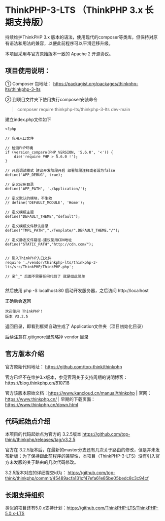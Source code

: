# ThinkPHP-3-LTS    （ThinkPHP 3.x 长期支持版）

持续维护ThinkPHP 3.x 版本的语法，使用现代的composer等类库，但保持对原有语法和用法的兼容，以便此前程序可以平滑迁移升级。

本项目采用与官方原始版本一致的 Apache 2 开源协议。

项目使用说明：
------------

① Composer 包地址： https://packagist.org/packages/thinkphp-lts/thinkphp-3-lts

② 到项目文件夹下使用执行composer安装命令

> composer require thinkphp-lts/thinkphp-3-lts dev-main


建立index.php文件如下

```
<?php

// 应用入口文件

// 检测PHP环境
if (version_compare(PHP_VERSION, '5.6.0', '<')) {
    die('require PHP > 5.6.0 !');
}

// 开启调试模式 建议开发阶段开启 部署阶段注释或者设为false
define('APP_DEBUG', true);

// 定义应用目录
define('APP_PATH', './Application/');

// 定义默认的模块，不生效
// define('DEFAULT_MODULE', 'Home');

// 定义模板主题
define("DEFAULT_THEME","default");

// 定义模板文件默认目录
define("TMPL_PATH","./Template/".DEFAULT_THEME."/");

// 定义静态文件路径-建议使用CDN地址
define("STATIC_PATH","http://cdn.com/");


// 引入ThinkPHP入口文件
require './vendor/thinkphp-lts/thinkphp-3-lts/src/ThinkPHP/ThinkPHP.php';

// 亲^_^ 后面不需要任何代码了 就是如此简单


```

然后使用 php -S localhost:80 启动开发服务器，之后访问 http://localhost

正确后会返回

```
欢迎使用 ThinkPHP！
版本 V3.2.5
```

返回目录，即看到框架自动生成了 Application文件夹（项目初始化目录）

后续注意在.gitignore里忽略掉 vendor 目录



官方版本介绍
------------

官方原始代码地址：  https://github.com/top-think/thinkphp 

官方已经不在维护3.x版本，参见官网关于支持周期的说明博客：https://blog.thinkphp.cn/810718

官方该版本原始文档：https://www.kancloud.cn/manual/thinkphp  | 官网： https://www.thinkphp.cn/ | 早期的下载页面：https://www.thinkphp.cn/down.html

代码起始点介绍
--------------

本项目的代码起始点为官方的  3.2.5版本 https://github.com/top-think/thinkphp/releases/tag/v3.2.5 

官方在 3.2.5版本后，在最新的master分支还有几次关于路由的修改，但是并未发布新版；为了保持跟此前程序的兼容性，本项目（ThinkPHP-3-LTS）没有引入官方未发版的关于路由的几次代码修改。

3.2.5版本对应的详细提交id为： https://github.com/top-think/thinkphp/commit/45489acfa131cf47efa61e85be05bedc8c3c94cf

长期支持组织
------------
类似的项目还有5.0.x支持计划：https://github.com/ThinkPHP-LTS/ThinkPHP-5.0.x-LTS

